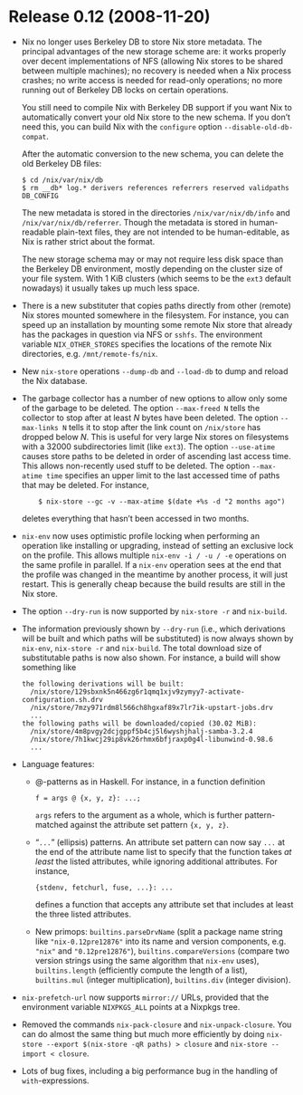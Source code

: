 # Release 0.12 (2008-11-20)

  - Nix no longer uses Berkeley DB to store Nix store metadata. The
    principal advantages of the new storage scheme are: it works
    properly over decent implementations of NFS (allowing Nix stores to
    be shared between multiple machines); no recovery is needed when a
    Nix process crashes; no write access is needed for read-only
    operations; no more running out of Berkeley DB locks on certain
    operations.
    
    You still need to compile Nix with Berkeley DB support if you want
    Nix to automatically convert your old Nix store to the new schema.
    If you don’t need this, you can build Nix with the `configure`
    option `--disable-old-db-compat`.
    
    After the automatic conversion to the new schema, you can delete the
    old Berkeley DB files:
    
        $ cd /nix/var/nix/db
        $ rm __db* log.* derivers references referrers reserved validpaths DB_CONFIG
    
    The new metadata is stored in the directories `/nix/var/nix/db/info`
    and `/nix/var/nix/db/referrer`. Though the metadata is stored in
    human-readable plain-text files, they are not intended to be
    human-editable, as Nix is rather strict about the format.
    
    The new storage schema may or may not require less disk space than
    the Berkeley DB environment, mostly depending on the cluster size of
    your file system. With 1 KiB clusters (which seems to be the `ext3`
    default nowadays) it usually takes up much less space.

  - There is a new substituter that copies paths directly from other
    (remote) Nix stores mounted somewhere in the filesystem. For
    instance, you can speed up an installation by mounting some remote
    Nix store that already has the packages in question via NFS or
    `sshfs`. The environment variable `NIX_OTHER_STORES` specifies the
    locations of the remote Nix directories, e.g. `/mnt/remote-fs/nix`.

  - New `nix-store` operations `--dump-db` and `--load-db` to dump and
    reload the Nix database.

  - The garbage collector has a number of new options to allow only some
    of the garbage to be deleted. The option `--max-freed N` tells the
    collector to stop after at least *N* bytes have been deleted. The
    option `--max-links
            N` tells it to stop after the link count on `/nix/store` has dropped
    below *N*. This is useful for very large Nix stores on filesystems
    with a 32000 subdirectories limit (like `ext3`). The option
    `--use-atime` causes store paths to be deleted in order of ascending
    last access time. This allows non-recently used stuff to be deleted.
    The option `--max-atime time` specifies an upper limit to the last
    accessed time of paths that may be deleted. For instance,
    
    ``` 
        $ nix-store --gc -v --max-atime $(date +%s -d "2 months ago")
    ```
    
    deletes everything that hasn’t been accessed in two months.

  - `nix-env` now uses optimistic profile locking when performing an
    operation like installing or upgrading, instead of setting an
    exclusive lock on the profile. This allows multiple `nix-env -i / -u
    / -e` operations on the same profile in parallel. If a `nix-env`
    operation sees at the end that the profile was changed in the
    meantime by another process, it will just restart. This is generally
    cheap because the build results are still in the Nix store.

  - The option `--dry-run` is now supported by `nix-store -r` and
    `nix-build`.

  - The information previously shown by `--dry-run` (i.e., which
    derivations will be built and which paths will be substituted) is
    now always shown by `nix-env`, `nix-store -r` and `nix-build`. The
    total download size of substitutable paths is now also shown. For
    instance, a build will show something like
    
        the following derivations will be built:
          /nix/store/129sbxnk5n466zg6r1qmq1xjv9zymyy7-activate-configuration.sh.drv
          /nix/store/7mzy971rdm8l566ch8hgxaf89x7lr7ik-upstart-jobs.drv
          ...
        the following paths will be downloaded/copied (30.02 MiB):
          /nix/store/4m8pvgy2dcjgppf5b4cj5l6wyshjhalj-samba-3.2.4
          /nix/store/7h1kwcj29ip8vk26rhmx6bfjraxp0g4l-libunwind-0.98.6
          ...

  - Language features:
    
      - @-patterns as in Haskell. For instance, in a function definition
        
            f = args @ {x, y, z}: ...;
        
        `args` refers to the argument as a whole, which is further
        pattern-matched against the attribute set pattern `{x, y, z}`.
    
      - “`...`” (ellipsis) patterns. An attribute set pattern can now
        say `...` at the end of the attribute name list to specify that
        the function takes *at least* the listed attributes, while
        ignoring additional attributes. For instance,
        
            {stdenv, fetchurl, fuse, ...}: ...
        
        defines a function that accepts any attribute set that includes
        at least the three listed attributes.
    
      - New primops: `builtins.parseDrvName` (split a package name
        string like `"nix-0.12pre12876"` into its name and version
        components, e.g. `"nix"` and `"0.12pre12876"`),
        `builtins.compareVersions` (compare two version strings using
        the same algorithm that `nix-env` uses), `builtins.length`
        (efficiently compute the length of a list), `builtins.mul`
        (integer multiplication), `builtins.div` (integer division).

  - `nix-prefetch-url` now supports `mirror://` URLs, provided that the
    environment variable `NIXPKGS_ALL` points at a Nixpkgs tree.

  - Removed the commands `nix-pack-closure` and `nix-unpack-closure`.
    You can do almost the same thing but much more efficiently by doing
    `nix-store --export
            $(nix-store -qR paths) > closure` and `nix-store --import <
            closure`.

  - Lots of bug fixes, including a big performance bug in the handling
    of `with`-expressions.
